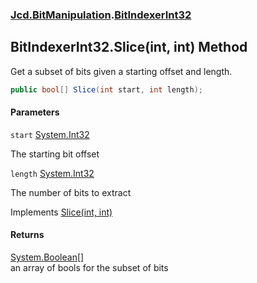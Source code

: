### [Jcd.BitManipulation](Jcd.BitManipulation.md 'Jcd.BitManipulation').[BitIndexerInt32](Jcd.BitManipulation.BitIndexerInt32.md 'Jcd.BitManipulation.BitIndexerInt32')

## BitIndexerInt32.Slice(int, int) Method

Get a subset of bits given a starting offset and length.

```csharp
public bool[] Slice(int start, int length);
```
#### Parameters

<a name='Jcd.BitManipulation.BitIndexerInt32.Slice(int,int).start'></a>

`start` [System.Int32](https://docs.microsoft.com/en-us/dotnet/api/System.Int32 'System.Int32')

The starting bit offset

<a name='Jcd.BitManipulation.BitIndexerInt32.Slice(int,int).length'></a>

`length` [System.Int32](https://docs.microsoft.com/en-us/dotnet/api/System.Int32 'System.Int32')

The number of bits to extract

Implements [Slice(int, int)](Jcd.BitManipulation.IBitIndexer.Slice(int,int).md 'Jcd.BitManipulation.IBitIndexer.Slice(int, int)')

#### Returns
[System.Boolean](https://docs.microsoft.com/en-us/dotnet/api/System.Boolean 'System.Boolean')[[]](https://docs.microsoft.com/en-us/dotnet/api/System.Array 'System.Array')  
an array of bools for the subset of bits
